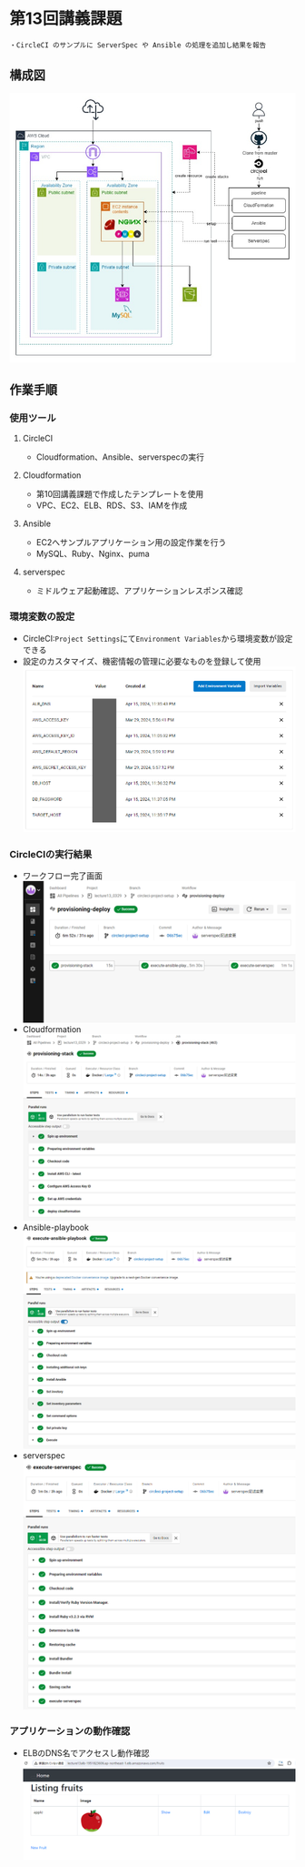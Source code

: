 # 第13回講義課題

`・CircleCI のサンプルに ServerSpec や Ansible の処理を追加し結果を報告`

## 構成図

![Alt text](images13/lecture13.jpg)

## 作業手順

### 使用ツール

1. CircleCI
   - Cloudformation、Ansible、serverspecの実行
  
2. Cloudformation

    - 第10回講義課題で作成したテンプレートを使用
    - VPC、EC2、ELB、RDS、S3、IAMを作成

3. Ansible
    - EC2へサンプルアプリケーション用の設定作業を行う
    - MySQL、Ruby、Nginx、puma

4. serverspec
    - ミドルウェア起動確認、アプリケーションレスポンス確認

### 環境変数の設定

- CircleCI:`Project Settings`にて`Environment Variables`から環境変数が設定できる
- 設定のカスタマイズ、機密情報の管理に必要なものを登録して使用
![Alt text](images13/1306.png)

### CircleCIの実行結果

- ワークフロー完了画面
![Alt text](images13/1302.png)
- Cloudformation
![Alt text](images13/1303.png)
- Ansible-playbook
![Alt text](images13/1304.png)
- serverspec
![Alt text](images13/1305.png)

### アプリケーションの動作確認

- ELBのDNS名でアクセスし動作確認
![Alt text](images13/1301.png)